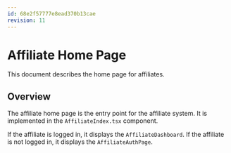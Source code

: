 ```yaml
---
id: 68e2f57777e8ead370b13cae
revision: 11
---
```


# Affiliate Home Page

This document describes the home page for affiliates.

## Overview

The affiliate home page is the entry point for the affiliate system. It is implemented in the `AffiliateIndex.tsx` component.

If the affiliate is logged in, it displays the `AffiliateDashboard`.
If the affiliate is not logged in, it displays the `AffiliateAuthPage`.